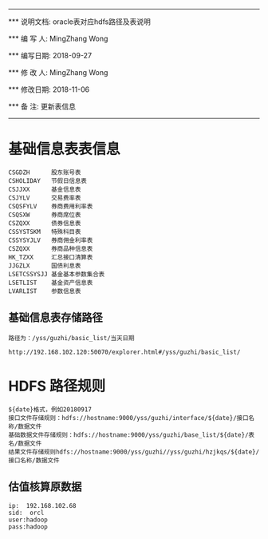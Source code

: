 ****************************************************************************************

*** 说明文档: oracle表对应hdfs路径及表说明

*** 编 写 人:  MingZhang Wong

*** 编写日期:  2018-09-27

*** 修 改 人:  MingZhang Wong

*** 修改日期:  2018-11-06

*** 备    注:  更新表信息

*****************************************************************************************

# 基础信息表表信息


    CSGDZH      股东账号表
    CSHOLIDAY   节假日信息表
    CSJJXX      基金信息表
    CSJYLV      交易费率表
    CSQSFYLV    券商费用利率表
    CSQSXW      券商席位表
    CSZQXX      债券信息表
    CSSYSTSKM   特殊科目表
    CSSYSYJLV   券商佣金利率表
    CSZQXX      券商品种信息表
    HK_TZXX     汇总接口清算表
    JJGZLX      国债利息表  
    LSETCSSYSJJ 基金基本参数集合表
    LSETLIST    基金资产信息表
    LVARLIST    参数信息表

## 基础信息表存储路径
    路径为：/yss/guzhi/basic_list/当天日期
    
    http://192.168.102.120:50070/explorer.html#/yss/guzhi/basic_list/

# HDFS 路径规则
    ${date}格式，例如20180917
    接口文件存储规则：hdfs://hostname:9000/yss/guzhi/interface/${date}/接口名称/数据文件
    基础数据文件存储规则：hdfs://hostname:9000/yss/guzhi/base_list/${date}/表名/数据文件
    结果文件存储规则hdfs://hostname:9000/yss/guzhi//yss/guzhi/hzjkqs/${date}/接口名称/数据文件
    
## 估值核算原数据
    ip:  192.168.102.68
    sid:  orcl
    user:hadoop
    pass:hadoop